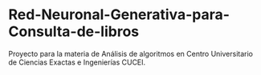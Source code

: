 # Red-Neuronal-Generativa-para-Consulta-de-libros
Proyecto para la materia de Análisis de algoritmos en Centro Universitario de Ciencias Exactas e Ingenierías CUCEI. 
